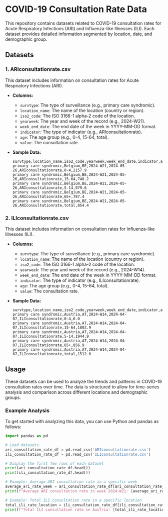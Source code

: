 # COVID-19 Consultation Rate Data

This repository contains datasets related to COVID-19 consultation rates for Acute Respiratory Infections (ARI) and Influenza-like Illnesses (ILI). Each dataset provides detailed information segmented by location, date, and demographic group.

## Datasets

### 1. ARIconsultationrate.csv

This dataset includes information on consultation rates for Acute Respiratory Infections (ARI).

- **Columns:**
  - `survtype`: The type of surveillance (e.g., primary care syndromic).
  - `location_name`: The name of the location (country or region).
  - `iso2_code`: The ISO 3166-1 alpha-2 code of the location.
  - `yearweek`: The year and week of the record (e.g., 2024-W21).
  - `week_end_date`: The end date of the week in YYYY-MM-DD format.
  - `indicator`: The type of indicator (e.g., ARIconsultationrate).
  - `age`: The age group (e.g., 0-4, 15-64, total).
  - `value`: The consultation rate.

- **Sample Data:**
  ```csv
  survtype,location_name,iso2_code,yearweek,week_end_date,indicator,age,value
  primary care syndromic,Belgium,BE,2024-W21,2024-05-26,ARIconsultationrate,0-4,2157.9
  primary care syndromic,Belgium,BE,2024-W21,2024-05-26,ARIconsultationrate,15-64,748.2
  primary care syndromic,Belgium,BE,2024-W21,2024-05-26,ARIconsultationrate,5-14,979.6
  primary care syndromic,Belgium,BE,2024-W21,2024-05-26,ARIconsultationrate,65+,787.4
  primary care syndromic,Belgium,BE,2024-W21,2024-05-26,ARIconsultationrate,total,854.4
  ```

### 2. ILIconsultationrate.csv

This dataset includes information on consultation rates for Influenza-like Illnesses (ILI).

- **Columns:**
  - `survtype`: The type of surveillance (e.g., primary care syndromic).
  - `location_name`: The name of the location (country or region).
  - `iso2_code`: The ISO 3166-1 alpha-2 code of the location.
  - `yearweek`: The year and week of the record (e.g., 2024-W14).
  - `week_end_date`: The end date of the week in YYYY-MM-DD format.
  - `indicator`: The type of indicator (e.g., ILIconsultationrate).
  - `age`: The age group (e.g., 0-4, 15-64, total).
  - `value`: The consultation rate.

- **Sample Data:**
  ```csv
  survtype,location_name,iso2_code,yearweek,week_end_date,indicator,age,value
  primary care syndromic,Austria,AT,2024-W14,2024-04-07,ILIconsultationrate,0-4,0.0
  primary care syndromic,Austria,AT,2024-W14,2024-04-07,ILIconsultationrate,15-64,1802.9
  primary care syndromic,Austria,AT,2024-W14,2024-04-07,ILIconsultationrate,5-14,1944.9
  primary care syndromic,Austria,AT,2024-W14,2024-04-07,ILIconsultationrate,65+,856.9
  primary care syndromic,Austria,AT,2024-W14,2024-04-07,ILIconsultationrate,total,1512.6
  ```

## Usage

These datasets can be used to analyze the trends and patterns in COVID-19 consultation rates over time. The data is structured to allow for time-series analysis and comparison across different locations and demographic groups.

### Example Analysis

To get started with analyzing this data, you can use Python and pandas as follows:

```python
import pandas as pd

# Load datasets
ari_consultation_rate_df = pd.read_csv('ARIconsultationrate.csv')
ili_consultation_rate_df = pd.read_csv('ILIconsultationrate.csv')

# Display the first few rows of each dataset
print(ari_consultation_rate_df.head())
print(ili_consultation_rate_df.head())

# Example: Average ARI consultation rate in a specific week
average_ari_rate_week = ari_consultation_rate_df[ari_consultation_rate_df['yearweek'] == '2024-W21']['value'].mean()
print(f"Average ARI consultation rate in week 2024-W21: {average_ari_rate_week}")

# Example: Total ILI consultation rate in a specific location
total_ili_rate_location = ili_consultation_rate_df[ili_consultation_rate_df['location_name'] == 'Austria']['value'].sum()
print(f"Total ILI consultation rate in Austria: {total_ili_rate_location}")
```
